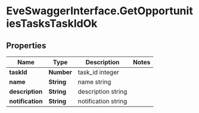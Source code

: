 # EveSwaggerInterface.GetOpportunitiesTasksTaskIdOk

## Properties
Name | Type | Description | Notes
------------ | ------------- | ------------- | -------------
**taskId** | **Number** | task_id integer | 
**name** | **String** | name string | 
**description** | **String** | description string | 
**notification** | **String** | notification string | 


